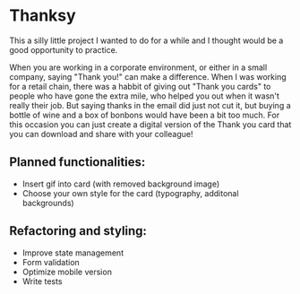 # Thanksy

This a silly little project I wanted to do for a while and I thought would be a good opportunity to practice.

When you are working in a corporate environment, or either in a small company, saying "Thank you!" can make a difference.
When I was working for a retail chain, there was a habbit of giving out "Thank you cards" to people who have gone the extra mile, who helped you out when it wasn't really their job.
But saying thanks in the email did just not cut it, but buying a bottle of wine and a box of bonbons would have been a bit too much.
For this occasion you can just create a digital version of the Thank you card that you can download and share with your colleague!

## Planned functionalities:

-   Insert gif into card (with removed background image)
-   Choose your own style for the card (typography, additonal backgrounds)

## Refactoring and styling:

-   Improve state management
-   Form validation
-   Optimize mobile version
-   Write tests
